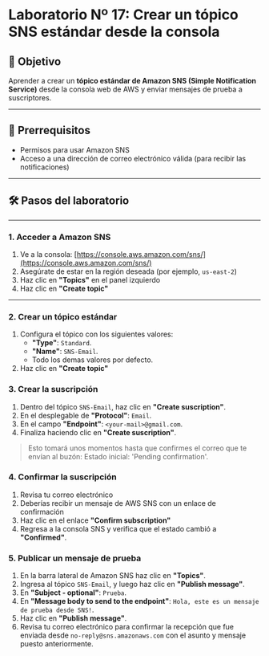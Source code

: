 # Laboratorio Nº 17: Crear un tópico SNS estándar desde la consola

## 🎯 Objetivo

Aprender a crear un **tópico estándar de Amazon SNS (Simple Notification Service)** desde la consola web de AWS y enviar mensajes de prueba a suscriptores.

---

## 🧰 Prerrequisitos

- Permisos para usar Amazon SNS
- Acceso a una dirección de correo electrónico válida (para recibir las notificaciones)

---

## 🛠️ Pasos del laboratorio

---

### 1. Acceder a Amazon SNS

1. Ve a la consola: [https://console.aws.amazon.com/sns/](https://console.aws.amazon.com/sns/)
2. Asegúrate de estar en la región deseada (por ejemplo, `us-east-2`)
3. Haz clic en **"Topics"** en el panel izquierdo
4. Haz clic en **"Create topic"**

---

### 2. Crear un tópico estándar

1. Configura el tópico con los siguientes valores:
    - **"Type"**: `Standard`.
    - **"Name"**: `SNS-Email`.
    - Todo los demas valores por defecto.
2. Haz clic en **"Create topic"**

### 3. Crear la suscripción

1. Dentro del tópico `SNS-Email`, haz clic en **"Create suscription"**.
2. En el desplegable de **"Protocol"**: `Email`.
3. En el campo **"Endpoint"**: `<your-mail>@gmail.com`.
4. Finaliza haciendo clic en **"Create suscription"**.

> Esto tomará unos momentos hasta que confirmes el correo que te envían al buzón: Estado inicial: 'Pending confirmation'.

### 4. Confirmar la suscripción

1. Revisa tu correo electrónico
2. Deberías recibir un mensaje de AWS SNS con un enlace de confirmación
3. Haz clic en el enlace **"Confirm subscription"**
4. Regresa a la consola SNS y verifica que el estado cambió a **"Confirmed"**.

### 5. Publicar un mensaje de prueba

1. En la barra lateral de Amazon SNS haz clic en **"Topics"**.
2. Ingresa al tópico `SNS-Email`, y luego haz clic en **"Publish message"**.
3. En **"Subject - optional"**: `Prueba`.
4. En **"Message body to send to the endpoint"**: `Hola, este es un mensaje de prueba desde SNS!`.
5. Haz clic en **"Publish message"**.
6. Revisa tu correo electrónico para confirmar la recepción que fue enviada desde `no-reply@sns.amazonaws.com` con el asunto y mensaje puesto anteriormente.


